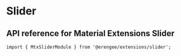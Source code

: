 # Slider

## API reference for Material Extensions Slider

`import { MtxSliderModule } from '@erengee/extensions/slider';`
